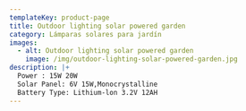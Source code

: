 ```yaml
---
templateKey: product-page
title: Outdoor lighting solar powered garden
category: Lámparas solares para jardín
images:
  - alt: Outdoor lighting solar powered garden
    image: /img/outdoor-lighting-solar-powered-garden.jpg
description: |+
  Power : 15W 20W 
  Solar Panel: 6V 15W,Monocrystalline
  Battery Type: Lithium-lon 3.2V 12AH
---
```


